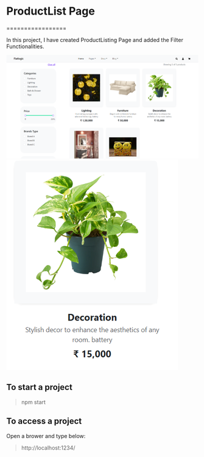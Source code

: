 # ProductList Page

=================

In this project, I have created ProductListing Page and added the Filter Functionalities.

![](https://github.com/Nikitadhonnar16/productlist/blob/master/images/desktop_view.png)
![](https://github.com/Nikitadhonnar16/productlist/blob/master/images/mobile_view.png)

## To start a project

> npm start

## To access a project

Open a brower and type below:

> http://localhost:1234/

